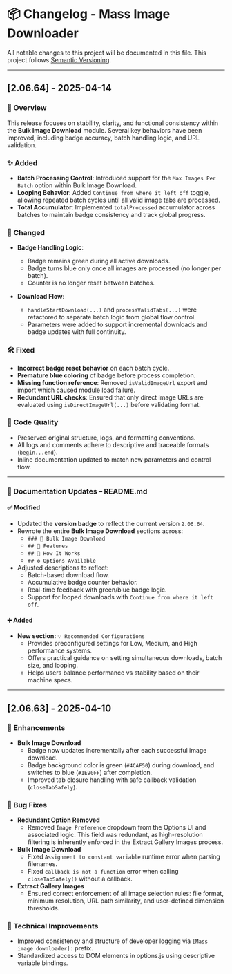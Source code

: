 # 📦 Changelog - Mass Image Downloader

All notable changes to this project will be documented in this file.
This project follows [Semantic Versioning](https://semver.org/).

---

## [2.06.64] - 2025-04-14

### 🚀 Overview
This release focuses on stability, clarity, and functional consistency within the **Bulk Image Download** module. Several key behaviors have been improved, including badge accuracy, batch handling logic, and URL validation.

### ✨ Added

- **Batch Processing Control**: Introduced support for the `Max Images Per Batch` option within Bulk Image Download.
- **Looping Behavior**: Added `Continue from where it left off` toggle, allowing repeated batch cycles until all valid image tabs are processed.
- **Total Accumulator**: Implemented `totalProcessed` accumulator across batches to maintain badge consistency and track global progress.

### 🔁 Changed

- **Badge Handling Logic**:
  - Badge remains green during all active downloads.
  - Badge turns blue only once all images are processed (no longer per batch).
  - Counter is no longer reset between batches.

- **Download Flow**:
  - `handleStartDownload(...)` and `processValidTabs(...)` were refactored to separate batch logic from global flow control.
  - Parameters were added to support incremental downloads and badge updates with full continuity.

### 🛠 Fixed

- **Incorrect badge reset behavior** on each batch cycle.
- **Premature blue coloring** of badge before process completion.
- **Missing function reference**: Removed `isValidImageUrl` export and import which caused module load failure.
- **Redundant URL checks**: Ensured that only direct image URLs are evaluated using `isDirectImageUrl(...)` before validating format.

### 🧼 Code Quality

- Preserved original structure, logs, and formatting conventions.
- All logs and comments adhere to descriptive and traceable formats (`begin...end`).
- Inline documentation updated to match new parameters and control flow.

---

### 📄 Documentation Updates – README.md

#### ✅ Modified
- Updated the **version badge** to reflect the current version `2.06.64`.
- Rewrote the entire **Bulk Image Download** sections across:
  - `### 📸 Bulk Image Download`
  - `## 🚀 Features`
  - `## 🧩 How It Works`
  - `## ⚙️ Options Available`
- Adjusted descriptions to reflect:
  - Batch-based download flow.
  - Accumulative badge counter behavior.
  - Real-time feedback with green/blue badge logic.
  - Support for looped downloads with `Continue from where it left off`.

#### ➕ Added
- **New section:** `💡 Recommended Configurations`
  - Provides preconfigured settings for Low, Medium, and High performance systems.
  - Offers practical guidance on setting simultaneous downloads, batch size, and looping.
  - Helps users balance performance vs stability based on their machine specs.

---

## [2.06.63] - 2025-04-10

### 🚀 Enhancements
- **Bulk Image Download**
  - Badge now updates incrementally after each successful image download.
  - Badge background color is green (`#4CAF50`) during download, and switches to blue (`#1E90FF`) after completion.
  - Improved tab closure handling with safe callback validation (`closeTabSafely`).

### 🐛 Bug Fixes
- **Redundant Option Removed**
  - Removed `Image Preference` dropdown from the Options UI and associated logic. This field was redundant, as high-resolution filtering is inherently enforced in the Extract Gallery Images process.
- **Bulk Image Download**
  - Fixed `Assignment to constant variable` runtime error when parsing filenames.
  - Fixed `callback is not a function` error when calling `closeTabSafely()` without a callback.
- **Extract Gallery Images**
  - Ensured correct enforcement of all image selection rules: file format, minimum resolution, URL path similarity, and user-defined dimension thresholds.

### 🧰 Technical Improvements
- Improved consistency and structure of developer logging via `[Mass image downloader]:` prefix.
- Standardized access to DOM elements in options.js using descriptive variable bindings.
